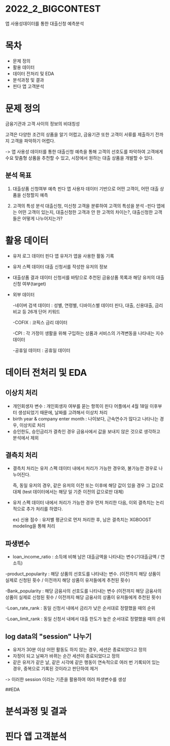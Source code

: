 # 2022_2_BIGCONTEST
앱 사용성데이터를 통한 대출신청 예측분석

# 목차
- 문제 정의
- 활용 데이터
- 데이터 전처리 및 EDA
- 분석과정 및 결과
- 핀다 앱 고객분석

# 문제 정의
  금융기관과 고객 사이의 정보의 비대칭성
  
  고객은 다양한 조건의 상품을 알기 어렵고, 금융기관 또한 고객이 서류를 제출하기 전까지 고객을 파악하기 어렵다. 
  
  -> 앱 사용성 데이터를 통한 대출신청 예측을 통해 고객의 선호도를 파악하여 고객에게 수요 맞춤형 상품을 추천할 수 있고, 시장에서 원하는 대출 상품을 개발할 수 있다. 
  
## 분석 목표

1. 대출상품 신청여부 예측
   핀다 앱 사용자 데이터 기반으로 어떤 고객이, 어떤 대출 상품을 신청할지 예측
   
2. 고객의 특성 분석
   대출신청, 미신청 고객을 분류하여 고객의 특성을 분석
   -핀다 앱에는 어떤 고객이 있는지, 대출신청한 고객과 안 한 고객의 차이는?, 대출신청한 고객들은 어떻게 나누어지는가?

# 활용 데이터

  * 유저 로그 데이터
    핀다 앱 유저가 앱을 사용한 활동 기록
    
  * 유저 스펙 데이터
    대출 신청서를 작성한 유저의 정보
    
  * 대출상품 결과 데이터
    신청서를 바탕으로 추천된 금융상품 목록과 해당 유저의 대출 신청 여부(target)
    
  * 외부 데이터
  
    -네이버 검색 데이터 : 성별, 연령별, 디바이스별 데이터
                      핀다, 대출, 신용대출, 금리비교 등 26개 단어 키워드
                      
    -COFIX : 코픽스 금리 데이터
    
    -CPI : 각 가정이 생활을 위해 구입하는 상품과 서비스의 가격변동을 나타내는 지수 데이터
    
    -공휴일 데이터 : 공휴일 데이터


# 데이터 전처리 및 EDA

## 이상치 처리
- 개인회생자 변수 : 개인회생자 여부를 묻는 항목이 핀다 어플에서 4월 18일 이후부터 생성되었기 때문에, 날짜를 고려해서 이상치 처리
- birth year & company enter month : 나이보다, 근속연수가 많다고 나타나는 경우, 이상치로 처리
- 승인한도, 승인금리가 결측인 경우 금융사에서 값을 보내지 않은 것으로 생각하고 분석에서 제외

## 결측치 처리
- 결측치 처리는 유저 스펙 데이터 내에서 처리가 가능한 경우와, 불가능한 경우로 나누어진다.

  즉, 동일 유저의 경우, 같은 유저의 이전 또는 이후에 해당 값이 있을 경우 그 값으로 대체 (test 데이터에서는 해당 일 기준 이전의 값으로만 대체)

- 유저 스펙 데이터 내에서 처리가 가능한 경우 먼저 처리한 다음, 이외 결측치는 논리적으로 추가 처리를 하였다. 

  ex) 신용 점수 : 유저별 평균으로 먼저 처리한 후, 남은 결측치는 XGBOOST modeling을 통해 처리

## 파생변수
  - loan_income_ratio : 소득에 비해 남은 대출금액을 나타내는 변수(기대출금액 / 연소득) 
   
  -product_popularity : 해당 상품의 선호도를 나타내는 변수. 
      (이전까지 해당 상품이 실제로 신청된 횟수 / 이전까지 해당 상품이 유저들에게 추천된 횟수)
      
  -Bank_popularity : 해당 금융사의 선호도를 나타내는 변수
      (이전까지 해당 금융사의 상품이 실제로 신청된 횟수 / 이전까지 해당 금융사의 상품이 유저들에게 추천된 횟수)
      
  -Loan_rate_rank : 동일 신청서 내에서 금리가 낮은 순서대로 정렬했을 때의 순위
  
  -Loan_limit_rank : 동일 신청서 내에서 대출 한도가 높은 순서대로 정렬했을 때의 순위
  
## log data의 "session" 나누기
- 유저가 30분 이상 어떤 활동도 하지 않는 경우, 세션은 종료되었다고 정의
- 자정이 되고 날짜가 바뀌는 순간 세션이 종료되었다고 정의
- 같은 유저가 같은 날, 같은 시각에 같은 행동이 연속적으로 여러 번 기록되어 있는 경우, 중복으로 기록된 것이라고 판단하여 제거 

-> 이러한 session 이라는 기준을 활용하여 여러 파생변수를 생성

##EDA

# 분석과정 및 결과

# 핀다 앱 고객분석
